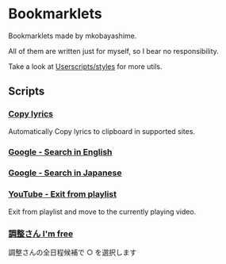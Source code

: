 # Bookmarklets

Bookmarklets made by mkobayashime.

All of them are written just for myself, so I bear no responsibility.

Take a look at [Userscripts/styles](https://github.com/mkobayashime/userscripts/) for more utils.

## Scripts

### [Copy lyrics](dist/copy-lyrics.js)

Automatically Copy lyrics to clipboard in supported sites.

### [Google - Search in English](dist/google-search-in-en.js)

### [Google - Search in Japanese](dist/google-search-in-jp.js)

### [YouTube - Exit from playlist](dist/youtube-exit-playlist.js)

Exit from playlist and move to the currently playing video.

### [調整さん I'm free](dist/chouseisanImFree.js)

調整さんの全日程候補で ○ を選択します
